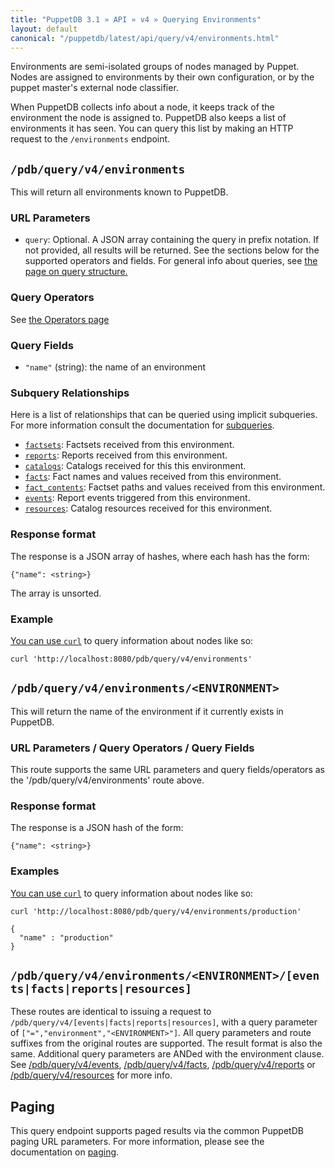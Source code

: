 ```yaml
---
title: "PuppetDB 3.1 » API » v4 » Querying Environments"
layout: default
canonical: "/puppetdb/latest/api/query/v4/environments.html"
---
```


[curl]: ../curl.html#using-curl-from-localhost-non-sslhttp
[paging]: ./paging.html
[query]: ./query.html
[subqueries]: ./operators.html#subquery-operators
[factsets]: ./factsets.html
[reports]: ./reports.html
[catalogs]: ./catalogs.html
[facts]: ./facts.html
[fact-contents]: ./fact_contents.html
[events]: ./events.html
[resources]: ./resources.html

Environments are semi-isolated groups of nodes managed by Puppet. Nodes are assigned to environments by their own configuration, or by the puppet master's external node classifier.

When PuppetDB collects info about a node, it keeps track of the environment the node is assigned to. PuppetDB also keeps a list of environments it has seen. You can query this list by making an HTTP request to the `/environments` endpoint.

## `/pdb/query/v4/environments`

This will return all environments known to PuppetDB.

### URL Parameters

* `query`: Optional. A JSON array containing the query in prefix notation. If
  not provided, all results will be returned. See the sections below for the
  supported operators and fields. For general info about queries,
  see [the page on query structure.][query]

### Query Operators

See [the Operators page](./operators.html)

### Query Fields

* `"name"` (string): the name of an environment

### Subquery Relationships

Here is a list of relationships that can be queried using implicit subqueries. For
more information consult the documentation for [subqueries].

* [`factsets`][factsets]: Factsets received from this environment.
* [`reports`][reports]: Reports received from this environment.
* [`catalogs`][catalogs]: Catalogs received for this this environment.
* [`facts`][facts]: Fact names and values received from this environment.
* [`fact_contents`][fact-contents]: Factset paths and values received from this environment.
* [`events`][events]: Report events triggered from this environment.
* [`resources`][resources]: Catalog resources received for this environment.

### Response format

The response is a JSON array of hashes, where each hash has the form:

    {"name": <string>}

The array is unsorted.

### Example

[You can use `curl`][curl] to query information about nodes like so:

    curl 'http://localhost:8080/pdb/query/v4/environments'

## `/pdb/query/v4/environments/<ENVIRONMENT>`

This will return the name of the environment if it currently exists in PuppetDB.

### URL Parameters / Query Operators / Query Fields

This route supports the same URL parameters and query fields/operators
as the '/pdb/query/v4/environments' route above.

### Response format

The response is a JSON hash of the form:

    {"name": <string>}

### Examples

[You can use `curl`][curl] to query information about nodes like so:

    curl 'http://localhost:8080/pdb/query/v4/environments/production'

    {
      "name" : "production"
    }

## `/pdb/query/v4/environments/<ENVIRONMENT>/[events|facts|reports|resources]`

These routes are identical to issuing a request to
`/pdb/query/v4/[events|facts|reports|resources]`, with a query
parameter of `["=","environment","<ENVIRONMENT>"]`. All query
parameters and route suffixes from the original routes are
supported. The result format is also the same. Additional query
parameters are ANDed with the environment clause. See
[/pdb/query/v4/events][events], [/pdb/query/v4/facts][facts],
[/pdb/query/v4/reports][reports] or
[/pdb/query/v4/resources][resources] for more info.

## Paging

This query endpoint supports paged results via the common PuppetDB paging
URL parameters.  For more information, please see the documentation
on [paging][paging].
